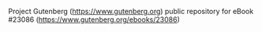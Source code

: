 Project Gutenberg (https://www.gutenberg.org) public repository for eBook #23086 (https://www.gutenberg.org/ebooks/23086)
